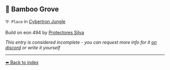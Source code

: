 ## 🎋 Bamboo Grove

`🪧 Place` in [Cybertron Jungle](../refs/cybertron_jungle.md)

Build on eon 494 by [Protectores Silva](../refs/protectores_silva.md)

_This entry is considered incomplete - you can request more info for it [on discord](<https://discord.com/channels/562910943848169472/1173922660489633802>) or write it yourself_


----------
[⬅️ Back to index](../refs/index.md#9640_s)